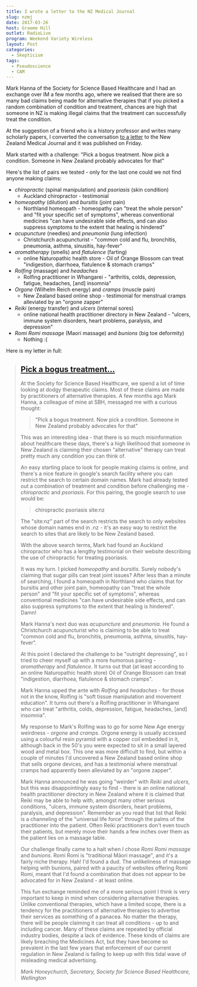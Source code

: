 ```yaml
---
title: I wrote a letter to the NZ Medical Journal
slug: nzmj
date: 2017-03-26
host: Graeme Hill
outlet: RadioLive
program: Weekend Variety Wireless
layout: Post
categories:
  - Skepticism
tags:
  - Pseudoscience
  - CAM
---
```


Mark Hanna of the Society for Science Based Healthcare and I had an exchange over IM a few months ago, where we realised that there are so many bad claims being made for alternative therapies that if you picked a random combination of condition and treatment, chances are high that someone in NZ is making illegal claims that the treatment can successfully treat the condition.

<!-- more -->

At the suggestion of a friend who is a history professor and writes many scholarly papers, I converted the conversation [to a letter](https://www.nzma.org.nz/journal/read-the-journal/all-issues/2010-2019/2017/vol-130-no-1452-24-march-2017/7200) to the New Zealand Medical Journal and it was published on Friday.

Mark started with a challenge: "Pick a bogus treatment. Now pick a condition. Someone in New Zealand probably advocates for that"

Here's the list of pairs we tested - only for the last one could we not find anyone making claims:

- _chiropractic_ (spinal manipulation) and _psoriasis_ (skin condition)
  - Auckland chiropractor - testimonial
- _homeopathy_ (dilution) and _bursitis_ (joint pain)
  - Northland homeopath - homeopathy can "treat the whole person" and "fit your specific set of symptoms", whereas conventional medicines "can have undesirable side effects, and can also suppress symptoms to the extent that healing is hindered"
- _acupuncture_ (needles) and _pneumonia_ (lung infection)
  - Christchurch acupuncturist - "common cold and flu, bronchitis, pneumonia, asthma, sinusitis, hay-fever"
- _aromatherapy_ (smells) and _flatulence_ (farting)
  - online Naturopathic health store - Oil of Orange Blossom can treat "indigestion, diarrhoea, flatulence & stomach cramps"
- _Rolfing_ (massage) and _headaches_
  - Rolfing practitioner in Whangarei - "arthritis, colds, depression, fatigue, headaches, [and] insomnia"
- _Orgone_ (Wilhelm Reich energy) and _cramps_ (muscle pain)
  - New Zealand based online shop - testimonial for menstrual cramps alleviated by an "orgone zapper"
- _Reiki_ (energy transfer) and _ulcers_ (internal sores)
  - online national health practitioner directory in New Zealand - "ulcers, immune system disorders, heart problems, paralysis, and depression"
- _Romi Romi massage_ (Maori massage) and _bunions_ (big toe deformity)
  - Nothing :(

Here is my letter in full:

> ## [Pick a bogus treatment...](/docs/skepticism/Honeychurch-FINAL.pdf)
>
> At the Society for Science Based Healthcare, we spend a lot of time looking at dodgy therapeutic claims. Most of these claims are made by practitioners of alternative therapies. A few months ago Mark Hanna, a colleague of mine at SBH, messaged me with a curious thought:
>
> > "Pick a bogus treatment. Now pick a condition. Someone in New Zealand probably advocates for that"
>
> This was an interesting idea - that there is so much misinformation about healthcare these days, there's a high likelihood that someone in New Zealand is claiming their chosen "alternative" therapy can treat pretty much any condition you can think of.
>
> An easy starting place to look for people making claims is online, and there's a nice feature in google's search facility where you can restrict the search to certain domain names. Mark had already tested out a combination of treatment and condition before challenging me - _chiropractic_ and _psoriasis_. For this pairing, the google search to use would be:
>
> > chiropractic psoriasis site:nz
>
> The "site:nz" part of the search restricts the search to only websites whose domain names end in .nz - it's an easy way to restrict the search to sites that are likely to be New Zealand based.
>
> With the above search terms, Mark had found an Auckland chiropractor who has a lengthy testimonial on their website describing the use of chiropractic for treating psoriasis.
>
> It was my turn. I picked _homeopathy_ and _bursitis_. Surely nobody's claiming that sugar pills can treat joint issues? After less than a minute of searching, I found a homeopath in Northland who claims that for bursitis and other joint pain, homeopathy can "treat the whole person" and "fit your specific set of symptoms", whereas conventional medicines "can have undesirable side effects, and can also suppress symptoms to the extent that healing is hindered". Damn!
>
> Mark Hanna's next duo was _acupuncture_ and _pneumonia_. He found a Christchurch acupuncturist who is claiming to be able to treat "common cold and flu, bronchitis, pneumonia, asthma, sinusitis, hay-fever".
>
> At this point I declared the challenge to be "outright depressing", so I tried to cheer myself up with a more humorous pairing - _aromatherapy_ and _flatulence_. It turns out that (at least according to an online Naturopathic health store) Oil of Orange Blossom can treat "indigestion, diarrhoea, flatulence & stomach cramps".
>
> Mark Hanna upped the ante with _Rolfing_ and _headaches_ - for those not in the know, Rolfing is "soft tissue manipulation and movement education". It turns out there's a Rolfing practitioner in Whangarei who can treat "arthritis, colds, depression, fatigue, headaches, [and] insomnia".
>
> My response to Mark's Rolfing was to go for some New Age energy weirdness - _orgone_ and _cramps_. Orgone energy is usually accessed using a colourful resin pyramid with a copper coil embedded in it, although back in the 50's you were expected to sit in a small layered wood and metal box. This one was more difficult to find, but within a couple of minutes I'd uncovered a New Zealand based online shop that sells orgone devices, and has a testimonial where menstrual cramps had apparently been alleviated by an "orgone zapper".
>
> Mark Hanna announced he was going "weirder" with _Reiki_ and _ulcers_, but this was disappointingly easy to find - there is an online national health practitioner directory in New Zealand where it is claimed that Reiki may be able to help with, amongst many other serious conditions, "ulcers, immune system disorders, heart problems, paralysis, and depression". Remember as you read that list that Reiki is a channeling of the "universal life force" through the palms of the practitioner into the patient. Often Reiki practitioners don't even touch their patients, but merely move their hands a few inches over them as the patient lies on a massage table.
>
> Our challenge finally came to a halt when I chose _Romi Romi massage_ and _bunions_. Romi Romi is "traditional Māori massage", and it's a fairly niche therapy. Hah! I'd found a dud. The unlikeliness of massage helping with bunions, paired with a paucity of websites offering Romi Romi, meant that I'd found a combination that does not appear to be advocated for in New Zealand - at least online.
>
> This fun exchange reminded me of a more serious point I think is very important to keep in mind when considering alternative therapies. Unlike conventional therapies, which have a limited scope, there is a tendency for the practitioners of alternative therapies to advertise their services as something of a panacea. No matter the therapy, there will be people claiming it can treat all conditions - up to and including cancer. Many of these claims are repeated by official industry bodies, despite a lack of evidence. These kinds of claims are likely breaching the Medicines Act, but they have become so prevalent in the last few years that enforcement of our current regulation in New Zealand is failing to keep up with this tidal wave of misleading medical advertising.
>
> _Mark Honeychurch, Secretary, Society for Science Based Healthcare, Wellington_

